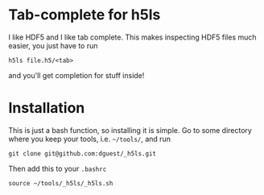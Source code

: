 Tab-complete for h5ls
=====================

I like HDF5 and I like tab complete. This makes inspecting HDF5 files
much easier, you just have to run

```
h5ls file.h5/<tab>
```

and you'll get completion for stuff inside!


Installation
============

This is just a bash function, so installing it is simple. Go to some directory where you keep your tools, i.e. `~/tools/`, and run

```
git clone git@github.com:dguest/_h5ls.git
```

Then add this to your `.bashrc`

```
source ~/tools/_h5ls/_h5ls.sh
```
